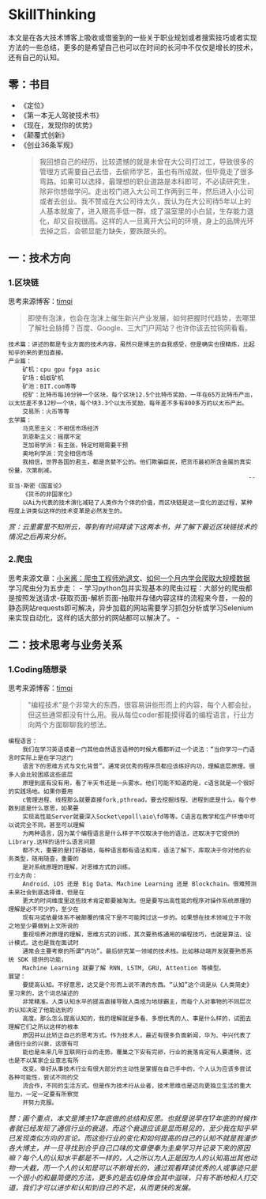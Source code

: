 # SkillThinking
本文是在各大技术博客上吸收或借鉴到的一些关于职业规划或者搜索技巧或者实现方法的一些总结，更多的是希望自己也可以在时间的长河中不仅仅是增长的技术，还有自己的认知。
## 零：书目
* 《定位》
* 《第一本无人驾驶技术书》
* 《现在，发现你的优势》
* 《颠覆式创新》
* 《创业36条军规》
    > 我回想自己的经历，比较遗憾的就是未曾在大公司打过工，导致很多的管理方式需要自己去悟，去偷师学艺，虽也有所成就，但毕竟走了很多弯路。如果可以选择，最理想的职业道路是本科即可，不必读研究生，除非你想做学问。走出校门进入大公司工作两到三年，然后进入小公司或者去创业。我不赞成在大公司待太久，我认为在大公司待5年以上的人基本就废了，进入眼高手低一群，成了温室里的小白鼠，生存能力退化，却又自视很高。这样的人一旦离开大公司的环境，身上的品牌光环去掉之后，会顿显能力缺失，要跌跟头的。
## 一：技术方向
### 1.区块链
思考来源博客：[timqi](https://www.timqi.com/2018/03/01/blockchain-aerial/)<br>
> 即使有泡沫，也会在泡沫上催生新兴产业发展，如何把握时代趋势，去哪里了解社会脉搏？百度、Google、三大门户网站？也许你该去拉钩网看看。
```
技术篇：讲述的都是专业方面的技术内容，虽然只是博主的自我感受，但是确实也很精炼，比起知乎的来的更加直接。
产业篇：
    矿机：cpu gpu fpga asic
    矿场：蚂蚁矿机
    矿池：BIT.com等等
    挖矿：比特币每10分钟一个区块，每个区块12.5个比特币奖励，一年在65万比特币产出，以太坊差不多12秒一个块，每个块3.3个以太币奖励，每年差不多有800多万的以太币产出。
    交易所：火币等等
玄学篇：
    马克思主义：不相信市场经济
    凯恩斯主义：摇摆不定
    芝加哥学派：有主张，特定时期需要干预
    奥地利学派：完全相信市场
    我相信，世界各国的君主，都是贪婪不公的。他们欺骗臣民，把货币最初所含金属的真实份量，次第削减。
                                                                    --亚当·斯密《国富论》
    《货币的非国家化》  
    以Ai为代表的技术演化减轻了人类作为个体的价值，而区块链是这一变化的逆过程，某种程度上讲类似这样的技术变革是必然发生的。
```
*赏：云里雾里不知所云，等到有时间拜读下这两本书，并了解下最近区块链技术的情况之后再来分析。*
### 2.爬虫
思考来源文章：[小米酱：爬虫工程师劝退文](https://juejin.im/post/5abb784c6fb9a028b77add6f)、[如何一个月内学会爬取大规模数据](https://cloud.tencent.com/developer/article/1087487?fromSource=waitui)<br>
学习爬虫分为五步走：
    - 学习python包并实现基本的爬虫过程：大部分的爬虫都是按照发送请求-获取页面-解析页面-抽取并存储内容这样的流程来今昔，一般的静态网站requests即可解决，异步加载的网站需要学习抓包分析或学习Selenium来实现自动化，这样的话大部分的网站都可以解决了。
    - 
## 二：技术思考与业务关系
### 1.Coding随想录
思考来源博客：[timqi](https://www.timqi.com/2017/12/20/summarize-2017/)<br>
> "编程技术"是个非常大的东西，很容易讲些形而上的内容，每个人都会扯，但这些通常都没有什么用。我从每位coder都能摸得着的编程语言，行业方向两个方面聊聊我的想法。
```
编程语言：
    我们在学习英语或者一门其他自然语言语种的时候大概都听过一个说法：“当你学习一门语言时实际上是在学习这门
    语言下的思维方式与文化背景”。通常说优秀的程序员都应该练好内功，理解底层原理。很多人会比较困惑这些底层
    原理到底有没有用，看了半天书还是一头雾水。他们可能不知道的是，c语言就是一个很好的实践场地。如果你要用
    c管理进程、线程那么就要直接fork,pthread，要去挖掘线程、进程到底是什么。每个参数到底是什么意思，如果要
    实现高性能Server就要深入Socket\epoll\aio\fd等等。C语言在教学和生产环境中可以说完全不同，甚至可以理解
    为两种语言，因为某个编程语言是什么样子不仅取决于他的语法，还取决于它提供的Library.这样的话什么语言问题
    都不大，重要的是打好基础，每种语言都有语法和库，语法了解下，库取决于你对他的业务类型，随用随查，重要的
    是对系统原理的理解，对思维方式的训练。
行业方向：
    Android、iOS 还是 Big Data、Machine Learning 还是 Blockchain。很难预测未来社会到底选择谁，但是在
    更大的时间维度里这些技术肯定都要被淘汰。但是要写出高性能的程序对操作系统原理的理解是必不可少的，至少在
    现有冯诺依曼体系不被颠覆的情况下是不可能跨过这一步的。如果想在技术领域立于不败之地至少要做到上文所说的
    重视培养对原理的理解，思维方式的训练，其次要熟练通用的编程技巧，也就是算法、设计模式。这也是我在面试时
    通常会主要考察的所谓“内功”。最后研究某一领域的技术栈。比如移动端开发就要熟悉系统 SDK 提供的功能，
    Machine Learning 就要了解 RNN, LSTM, GRU, Attention 等模型。
展望：
    要提高认知。不好意思，这又是个形而上说不清的东西。“认知”这个词是从《人类简史》里习来的，这个词总描述的
    非常精准。人类认知水平的提高直接导致人类成为地球霸主，而每个人对事物的不同层次的认知决定了他能达到的
    高度。那么怎么提高认知的，我的理解就是多看、多想优秀的人、事是什么样的，试图去理解它们之所以这样的根本
    原因并以此矫正自己的思考方式。作为技术人，最近有很多负面新闻，华为、中兴代表了通信行业的兴衰，这很有可
    能也是未来几年互联网行业的走势。覆巢之下安有完卵，行业的衰落肯定有人要遭殃，这也是不以某家企业意志有所
    改变。幸好从事技术行业有很大部分的主动性是掌握在自己手中的，个人认为应该多尝试各种可能性，尝试不同的交
    流合作，不同的生活方式。但是作为技术行从业者，技术思维也是迈向更独立生活的重大阻力，一定一定要有所察觉
    并努力克服。
```
*赞：画个重点，本文是博主17年底做的总结和反思。也就是说早在17年底的时候作者就已经发现了通信行业的衰退，而这个衰退应该是显而易见的，至少我在知乎早已发现类似方向的言论。而这些行业的变化和如何提高的自己的认知不就是我漫步各大博主，并一旦寻找到合乎自己口味的文章便奉为圭臬学习并记录下来的原因嘛？每个人的认知水平都是不一样的，人之所以为人正是因为人的认知高出其他动物一大截，而一个人的认知是可以不断增长的，通过观看拜读优秀的人或事迹只是一个很小的和最简便的方法，更多的是去切身体会其中滋味，只有不断地和人打交道，我们才可以进步和认知到自己的不足，从而更快的发展。*
